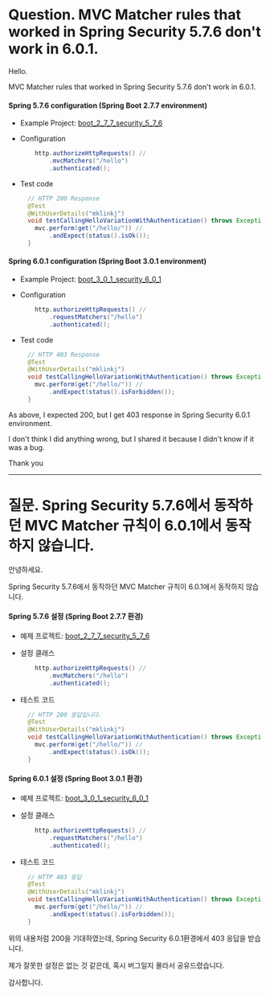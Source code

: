 

# Question. MVC Matcher rules that worked in Spring Security 5.7.6 don't work in 6.0.1.

Hello.

MVC Matcher rules that worked in Spring Security 5.7.6 don't work in 6.0.1.



#### Spring 5.7.6 configuration (Spring Boot 2.7.7 environment)

* Example Project: [boot_2_7_7_security_5_7_6](boot_2_7_7_security_5_7_6)

* Configuration

  ```java
      http.authorizeHttpRequests() //
          .mvcMatchers("/hello")
          .authenticated();
  ```

* Test code

  ```java
    // HTTP 200 Response
    @Test
    @WithUserDetails("mklinkj")
    void testCallingHelloVariationWithAuthentication() throws Exception {
      mvc.perform(get("/hello/")) //
          .andExpect(status().isOk());
    }
  ```

  



#### Spring 6.0.1 configuration (Spring Boot 3.0.1 environment)

* Example Project: [boot_3_0_1_security_6_0_1](boot_3_0_1_security_6_0_1)

* Configuration

  ```java
      http.authorizeHttpRequests() //
          .requestMatchers("/hello")
          .authenticated();
  ```

* Test code

  ```java
    // HTTP 403 Response
    @Test
    @WithUserDetails("mklinkj")
    void testCallingHelloVariationWithAuthentication() throws Exception {
      mvc.perform(get("/hello/")) //
          .andExpect(status().isForbidden());
    }
  ```

  

As above, I expected 200, but I get 403 response in Spring Security 6.0.1 environment.

I don't think I did anything wrong, but I shared it because I didn't know if it was a bug.

Thank you



---

# 질문.  Spring Security 5.7.6에서 동작하던 MVC Matcher 규칙이 6.0.1에서 동작하지 않습니다.



안녕하세요. 

Spring Security 5.7.6에서 동작하던 MVC Matcher 규칙이 6.0.1에서 동작하지 않습니다.



#### Spring 5.7.6 설정 (Spring Boot 2.7.7 환경)

* 예제 프로젝트: [boot_2_7_7_security_5_7_6](boot_2_7_7_security_5_7_6)

* 설정 클래스

  ```java
      http.authorizeHttpRequests() //
          .mvcMatchers("/hello")
          .authenticated();
  ```

* 테스트 코드 

  ```java
    // HTTP 200 응답입니다.
    @Test
    @WithUserDetails("mklinkj")
    void testCallingHelloVariationWithAuthentication() throws Exception {
      mvc.perform(get("/hello/")) //
          .andExpect(status().isOk());
    }
  ```

  

#### Spring 6.0.1 설정 (Spring Boot 3.0.1 환경) 

* 예제 프로젝트: [boot_3_0_1_security_6_0_1](boot_3_0_1_security_6_0_1)

* 설정 클래스

  ```java
      http.authorizeHttpRequests() //
          .requestMatchers("/hello")
          .authenticated();
  ```

* 테스트 코드

  ```java
    // HTTP 403 응답
    @Test
    @WithUserDetails("mklinkj")
    void testCallingHelloVariationWithAuthentication() throws Exception {
      mvc.perform(get("/hello/")) //
          .andExpect(status().isForbidden());
    }
  ```

  

위의 내용처럼 200을 기대하였는데, Spring Security 6.0.1환경에서 403 응답을 받습니다.

제가 잘못한 설정은 없는 것 같은데, 혹시 버그일지 몰라서 공유드렸습니다.

감사합니다.





